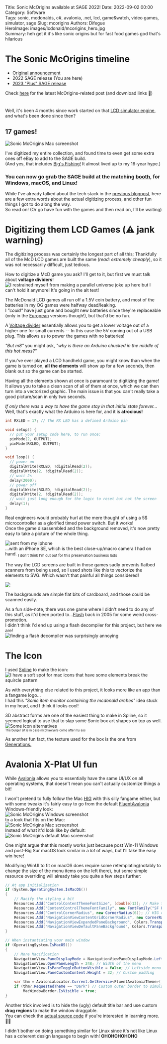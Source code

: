 Title: Sonic McOrigins available at SAGE 2022!
Date: 2022-09-02 00:00  
Category: Software  
Tags: sonic, mcdonalds, c#, avalonia, .net, lcd, game&watch, video games, simulator, sage
Slug: mcorigins
Authors: Difegue  
HeroImage: images/lcdonald/mcorigins_hero.jpg  
Summary: heh get it it's like sonic origins but for fast food games god that's hilarious 

# The Sonic McOrigins timeline

- [Original announcement](./lcdonald.html)  
- 2022 SAGE release (You are here)  
- [2023 "Plus" SAGE release](./mcorigins-plus.html)

Check [here](./mcorigins-plus.html) for the latest McOrigins-related post (and download links 🍟)  

# 

Well, it's been 4 months since work started on that [LCD simulator engine](./lcdonald.html), and what's been done since then?  

## 17 games! 

![Sonic McOrigins Mac screenshot]({static}/images/lcdonald/lcdmain.png)  

I've digitized my entire collection, and found time to even get some extra ones off eBay to add to the SAGE build.  
(And yes, that includes [Big's Fishing!](https://twitter.com/Difegue/status/1547953057660514304?s=20&t=hV9EoNuuFeQgdZ-T8SvxRg) It almost lived up to my 16-year hype.)  

### You can now go grab the SAGE build at the matching [booth](https://sonicfangameshq.com/forums/showcase/sonic-mcorigins.1352/), for Windows, macOS, and Linux!  

While I've already talked about the tech stack in the [previous blogpost](./lcdonald.html), here are a few extra words about the actual digitizing process, and other fun things I got to do along the way.  
So read on! (Or go have fun with the games and then read on, I'll be waiting)  

# Digitizing them LCD Games (⚠️ jank warning)

The digitizing process was certainly the longest part of all this; Thankfully all of the McD LCD games are built the same (*read: extremely cheaply*), so it was not necessarily difficult, just tedious.

How to digitize a McD game you ask? I'll get to it, but first we must talk about **voltage dividers**!  
![I restrained myself from making a parallel universe joke up here but I can't hold it anymore! It's going in the alt text!]({static}/images/lcdonald/divider.jpg)  

The McDonald LCD games all run off a 1.5V coin battery, and most of the batteries in my OG games were halfway dead/leaking.  
I _"could"_ have just gone and bought new batteries since they're replaceable (only in the [European](https://twitter.com/Difegue/status/1557107418810777600?s=20&t=hV9EoNuuFeQgdZ-T8SvxRg) versions though!), but that'd be no fun.  

A [Voltage divider](https://electronics.stackexchange.com/questions/214200/converting-3-3v-to-1-2v) essentially allows you to get a lower voltage out of a higher one for small currents -- In this case the 5V coming out of a USB plug. This allows us to power the games with no batteries!  

*"But m8"* you might ask, *"why is there an Arduino chucked in the middle of this hot mess?"*  

If you've ever played a LCD handheld game, you might know than when the game is turned on, **all the elements** will show up for a few seconds, then blank out so the game can be started.  

Having all the elements shown at once is paramount to digitizing the game!  
It allows you to take a clean scan of all of them at once, which we can then turn into a vectorized graphic. The main issue is that you can't really take a good picture/scan in only two seconds.  

_If only there was a way to have the game stay in that initial state forever..._  
Well, that's exactly what the Arduino is here for, and it is **atrocious!**  

```c
int RXLED = 17; // The RX LED has a defined Arduino pin

void setup() {
  // put your setup code here, to run once:
  pinMode(2, OUTPUT);
  pinMode(RXLED, OUTPUT); 
}

void loop() {
  // power on
  digitalWrite(RXLED, !digitalRead(2));
  digitalWrite(2, !digitalRead(2));
  // wait 2s
  delay(2000);
  // power off
  digitalWrite(RXLED, !digitalRead(2));
  digitalWrite(2, !digitalRead(2));
  // wait just long enough for the logic to reset but not the screen
  delay(1);
}
```  

Real engineers would probably hurl at the mere thought of using a 5$ microcontroller as a glorified timed power switch. But it works!  
Once the game disassembled and the background removed, it's now pretty easy to take a picture of the whole thing.  

![sent from my iphone]({static}/images/lcdonald/se_closeup.jpg)  
...with an iPhone SE, which is the best close-up/macro camera I had on hand. <sub>I don't think I'm cut out for this preservation business lads</sub>  

The way the LCD screens are built in those games sadly prevents flatbed scanners from being used, so I used shots like this to vectorize the elements to SVG. Which wasn't that painful all things considered!  

<img src="{static}/images/lcdonald/bfishing.svg"/>  

The backgrounds are simple flat bits of cardboard, and those could be scanned easily.  

As a fun side-note, there was one game where I didn't need to do any of this stuff, as it'd been ported to...[Flash](https://www.youtube.com/watch?v=jhkwLN6PUss) back in 2005 for some weird cross-promotion.  
I didn't think I'd end up using a flash decompiler for this project, but here we are!  
![finding a flash decompiler was surprisingly annoying]({static}/images/lcdonald/flashdecomp.jpg)  

# The Icon

I used [Spline](https://spline.design/) to make the icon:  
![I have a soft spot for mac icons that have some elements break the squircle pattern]({static}/theme/img/mcd.png)  

As with everything else related to this project, it looks more like an app than a fangame logo...  
I had this _"Sonic item monitor containing the mcdonald arches"_ idea stuck in my head, and I think it looks cool!  

3D abstract forms are one of the easiest thing to make in Spline, so it seemed logical to use that to slap some Sonic box art shapes on top as well.  
![Some icon alternatives]({static}/images/lcdonald/icons.jpg)  
<sub><sup>The burger alt is in case mcd lawyers come after my ass</sup></sub>  

As another fun fact, the texture used for the box is the one from [Generations.](https://www.models-resource.com/pc_computer/sonicgenerations/model/12800/)

# Avalonia X-Plat UI fun

While [Avalonia](http://avaloniaui.net) allows you to essentially have the same UI/UX on all operating systems, that doesn't mean you can't actually customize things a bit!

I won't pretend to fully follow the Mac [HIG](https://developer.apple.com/design/human-interface-guidelines/macos/) with this silly fangame either, but with some tweaks it's fairly easy to go from the default [FluentAvalonia](https://github.com/amwx/FluentAvalonia) Windows-friendly look:  
![Sonic McOrigins Windows screenshot]({static}/images/lcdonald/win.jpg)  
to a look that fits on the Mac:  
![Sonic McOrigins Mac screenshot]({static}/images/lcdonald/mac.png)  
Instead of what it'd look like by default:  
![Sonic McOrigins default Mac screenshot]({static}/images/lcdonald/mac_old.jpg)  

One might argue that this mostly works just because post Win-11 Windows and post-Big Sur macOS look similar in a _lot_ of ways, but I'll take the easy win here!  

Modifying WinUI to fit on macOS does require some retemplating(notably to change the size of the menu items on the left there), but some simple resource overriding will already take you quite a few steps further:  
```csharp
// At app initialization
if (System.OperatingSystem.IsMacOS())
{
	// Macify the styling a bit
	Resources.Add("ControlContentThemeFontSize", (double)13); // Make the font size smaller
	Resources.Add("ContentControlThemeFontFamily", new FontFamily("SF Pro Text")); // Forbidden Apple font
	Resources.Add("ControlCornerRadius", new CornerRadius(6)); // HIG corner radius
	Resources.Add("NavigationViewContentGridCornerRadius", new CornerRadius(0)); // Remove the navview corner radius so it looks like a straight line instead
	Resources.Add("NavigationViewExpandedPaneBackground", Colors.Transparent);
	Resources.Add("NavigationViewDefaultPaneBackground", Colors.Transparent);
}

// When instantiating your main window
if (OperatingSystem.IsMacOS())
{
	// More Macification
	NavigationView.PaneDisplayMode = NavigationViewPaneDisplayMode.Left;
	NavigationView.OpenPaneLength = 248; // Width of the menu
	NavigationView.IsPaneToggleButtonVisible = false; // Leftside menu is always open
	NavigationView.PaneCustomContent.Height = 32; // Custom padding 

	var thm = AvaloniaLocator.Current.GetService<FluentAvaloniaTheme>();
	if (thm?.RequestedTheme == "Dark") // Custom outer border to simulate macOS' dark theme window decoration -- Add this in XAML yourself!
		MacWindowBorder.IsVisible = true;
}
```

Another trick involved is to hide the (ugly) default title bar and use custom **drag regions** to make the window draggable.  
You can check the [actual source code](https://github.com/Difegue/LCDonald) if you're interested in learning more. 🧑‍💻  

I didn't bother on doing something similar for Linux since it's not like Linux has a coherent design language to begin with! **OHOHOHOHOHO**  